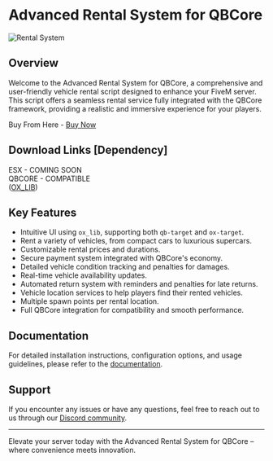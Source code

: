 # Advanced Rental System for QBCore

![Rental System](https://dunb17ur4ymx4.cloudfront.net/packages/images/dda4afcb147cac8cbde6039d05aafe9222b26b0c.png)

## Overview

Welcome to the Advanced Rental System for QBCore, a comprehensive and user-friendly vehicle rental script designed to enhance your FiveM server. This script offers a seamless rental service fully integrated with the QBCore framework, providing a realistic and immersive experience for your players.

Buy From Here - [Buy Now](https://hyperscripts.tebex.io/package/6379120)

## Download Links [Dependency]
ESX - COMING SOON <br>
QBCORE - COMPATIBLE <br>
([OX_LIB](https://github.com/overextended/ox_lib))

## Key Features

- Intuitive UI using `ox_lib`, supporting both `qb-target` and `ox-target`.
- Rent a variety of vehicles, from compact cars to luxurious supercars.
- Customizable rental prices and durations.
- Secure payment system integrated with QBCore's economy.
- Detailed vehicle condition tracking and penalties for damages.
- Real-time vehicle availability updates.
- Automated return system with reminders and penalties for late returns.
- Vehicle location services to help players find their rented vehicles.
- Multiple spawn points per rental location.
- Full QBCore integration for compatibility and smooth performance.

## Documentation

For detailed installation instructions, configuration options, and usage guidelines, please refer to the [documentation](https://hyperscriptss.gitbook.io/).

## Support

If you encounter any issues or have any questions, feel free to reach out to us through our [Discord community](https://discord.gg/57H2HBaHB6).

---

Elevate your server today with the Advanced Rental System for QBCore – where convenience meets innovation.

